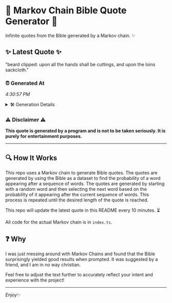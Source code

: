 # 📖 Markov Chain Bible Quote Generator 📖

Infinite quotes from the Bible generated by a Markov chain. ✨

## ✨ Latest Quote ✨
"beard clipped: upon all the hands shall be cuttings, and upon the loins sackcloth."

### ⏰ Generated At
*4:30:57 PM*

<details>
    <summary>🛠️ Generation Details</summary>
    <p>
        <strong>🌱 Seed:</strong> beard<br>
        <strong>🔄 Iterations:</strong> 13<br>
        <strong>📜 Context History:</strong><br>[ beard ]: clipped:<br>[ beard, clipped: ]: upon<br>[ beard, clipped:, upon ]: all<br>[ beard, clipped:, upon, all ]: the<br>[ beard, clipped:, upon, all, the ]: hands<br>[ beard, clipped:, upon, all, the, hands ]: shall<br>[ clipped:, upon, all, the, hands, shall ]: be<br>[ upon, all, the, hands, shall, be ]: cuttings,<br>[ all, the, hands, shall, be, cuttings, ]: and<br>[ the, hands, shall, be, cuttings,, and ]: upon<br>[ hands, shall, be, cuttings,, and, upon ]: the<br>[ shall, be, cuttings,, and, upon, the ]: loins<br>[ be, cuttings,, and, upon, the, loins ]: sackcloth.<br>
    </p>
</details>

### ⚠️ Disclaimer ⚠️
**This quote is generated by a program and is not to be taken seriously. It is purely for entertainment purposes.**

---

## 🔍 How It Works

This repo uses a Markov chain to generate Bible quotes. The quotes are generated by using the Bible as a dataset to find the probability of a word appearing after a sequence of words. The quotes are generated by starting with a random word and then selecting the next word based on the probability of it appearing after the current sequence of words. This process is repeated until the desired length of the quote is reached.

This repo will update the latest quote in this README every 10 minutes. ⏳

All code for the actual Markov chain is in `index.ts`.

## ❓ Why

I was just messing around with Markov Chains and found that the Bible surprisingly yielded good results when prompted. 
It was suggested by a friend, and I am in no way christian.

Feel free to adjust the text further to accurately reflect your intent and experience with the project!

---

*Enjoy*✨
